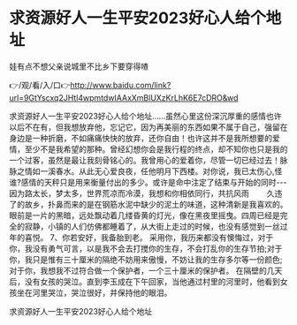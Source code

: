# 求资源好人一生平安2023好心人给个地址
娃有点不想父亲说城里不比乡下要穿得喳

👉/观/看/入/口👉http://www.baidu.com/link?url=9GtYscxq2JHtl4wpmtdwIAAxXmBlUXzKrLhK6E7cDRO&wd

求资源好人一生平安2023好心人给个地址……虽然心里这份深沉厚重的感情也许以后不在有，但我想放弃他，忘记它，因为再美丽的东西如果不属于自己，强留在身边是一种折磨，不如痛痛快快的放弃，还你自由！也许这并不是我所想要的爱情，至少不是我希望的那种。曾经幻想你会是我行程的终点，却不知你也只是我的一个过客，虽然是最让我刻骨铭心的。我曾用心的爱着你，尽管一切已经过去！脉脉之情如一溪春水。从此无心爱良夜，任他明月下西楼。对你说，我已太伤心,怪谁?感情的天秤只是用来衡量付出的多少。或许是命中注定了结束与开始的同时---因为路太长，梦太多，世界荒凉而冷漠，我想和你相依同行，共抗风雨
　　久违了的故乡，扑鼻而来的是在钢筋水泥中缺少的泥土的味道，这种清新是我喜欢的。眼前是一片的黑暗，远处飘动着几缕昏黄的灯光，像在黑夜里摇曳。四周已经是完全的寂静，小镇的人们仿佛都睡着了，从大街上走过的时候，也没有感觉到一丝过年的喜悦。
	7、你若安好，我备胎到老。
采用你，我历来都没有懊悔过，对于你，我没有勇气可言，以是我不会去打搅你的生存，不会打乱你的生存节拍;对于你，我只是惟有三十厘米的隔绝不妨用来傲慢，不妨让我的生存多尔等一份颜色;对于你，我想我不过符合做一个保护者，一个三十厘米的保护者。
在隔壁的几天后，没有女孩的哭泣。直到李玉成在下午回家，当他通过村里的河里时，他看到女孩坐在河里哭泣，哭泣很好，并保持他的眼泪。

求资源好人一生平安2023好心人给个地址
